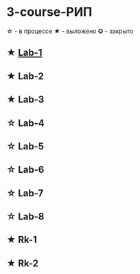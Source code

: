 # 3-course-РИП
☆ - в процессе
★ - выложено
✪ - закрыто

★ [Lab-1](https://github.com/VolandAID/3-course-RIP/tree/main/Lab-1)
---
★ Lab-2
---
★ Lab-3
---
☆ Lab-4
---
☆ Lab-5
---
☆ Lab-6
---
☆ Lab-7
---
☆ Lab-8
---

★ Rk-1
---
★ Rk-2
---
